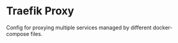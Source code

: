 # Traefik Proxy
 
Config for proxying multiple services managed by different docker-compose files.

